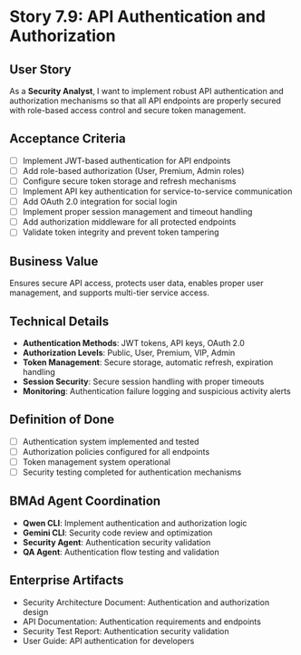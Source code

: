 # Story 7.9: API Authentication and Authorization

## User Story
As a **Security Analyst**, I want to implement robust API authentication and authorization mechanisms so that all API endpoints are properly secured with role-based access control and secure token management.

## Acceptance Criteria
- [ ] Implement JWT-based authentication for API endpoints
- [ ] Add role-based authorization (User, Premium, Admin roles)
- [ ] Configure secure token storage and refresh mechanisms
- [ ] Implement API key authentication for service-to-service communication
- [ ] Add OAuth 2.0 integration for social login
- [ ] Implement proper session management and timeout handling
- [ ] Add authorization middleware for all protected endpoints
- [ ] Validate token integrity and prevent token tampering

## Business Value
Ensures secure API access, protects user data, enables proper user management, and supports multi-tier service access.

## Technical Details
- **Authentication Methods**: JWT tokens, API keys, OAuth 2.0
- **Authorization Levels**: Public, User, Premium, VIP, Admin
- **Token Management**: Secure storage, automatic refresh, expiration handling
- **Session Security**: Secure session handling with proper timeouts
- **Monitoring**: Authentication failure logging and suspicious activity alerts

## Definition of Done
- [ ] Authentication system implemented and tested
- [ ] Authorization policies configured for all endpoints
- [ ] Token management system operational
- [ ] Security testing completed for authentication mechanisms

## BMAd Agent Coordination
- **Qwen CLI**: Implement authentication and authorization logic
- **Gemini CLI**: Security code review and optimization
- **Security Agent**: Authentication security validation
- **QA Agent**: Authentication flow testing and validation

## Enterprise Artifacts
- Security Architecture Document: Authentication and authorization design
- API Documentation: Authentication requirements and endpoints
- Security Test Report: Authentication security validation
- User Guide: API authentication for developers